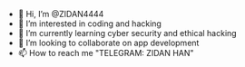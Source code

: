 - 👋 Hi, I’m @ZIDAN4444
- 👀 I’m interested in coding and hacking
- 🌱 I’m currently learning cyber security and ethical hacking
- 💞️ I’m looking to collaborate on app development
- 📫 How to reach me "TELEGRAM: ZIDAN HAN"

<!---
ZIDAN4444/ZIDAN4444 is a ✨ special ✨ repository because its `README.md` (this file) appears on your GitHub profile.
You can click the Preview link to take a look at your changes.
--->
